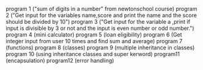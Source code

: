 program 1 ("sum of digits in a number" from newtonschool course)
program 2 ("Get input for the variables name,score and print the name and the score should be divided by 10")
program 3 ("Get input for the variable a ,print if input is divisible by 3 or not and the input is even number or odd number.")
program 4 (mini calculator)
program 5 (loan eligibility)
program 6 (Get integer input from user 10 times and find sum and average)
program 7 (functions)
program 8 (classes)
program 9 (multiple inheritance in classes)
program 10 (using inheritance classes and super kerword)
program11 (encapsulation)
program12 (error handling)